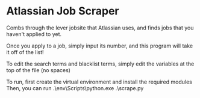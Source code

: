 # Atlassian Job Scraper

Combs through the lever jobsite that Atlassian uses, and finds jobs that you haven't applied to yet.

Once you apply to a job, simply input its number, and this program will take it off of the list!

To edit the search terms and blacklist terms, simply edit the variables at the top of the file (no spaces)


To run, first create the virtual environment and install the required modules
Then, you can run .\env\Scripts\python.exe .\scrape.py